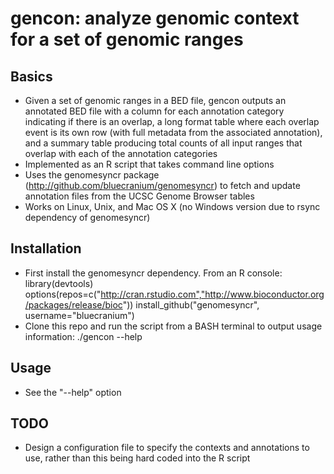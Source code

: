 # gencon: analyze genomic context for a set of genomic ranges

## Basics
* Given a set of genomic ranges in a BED file, gencon outputs an annotated BED file with a column for each annotation category indicating if there is an overlap, a long format table where each overlap event is its own row (with full metadata from the associated annotation), and a summary table producing total counts of all input ranges that overlap with each of the annotation categories
* Implemented as an R script that takes command line options
* Uses the genomesyncr package (http://github.com/bluecranium/genomesyncr) to fetch and update annotation files from the UCSC Genome Browser tables
* Works on Linux, Unix, and Mac OS X (no Windows version due to rsync dependency of genomesyncr)

## Installation
* First install the genomesyncr dependency. From an R console:
	library(devtools)
	options(repos=c("http://cran.rstudio.com","http://www.bioconductor.org/packages/release/bioc"))
	install_github("genomesyncr", username="bluecranium")
* Clone this repo and run the script from a BASH terminal to output usage information:
	./gencon --help

## Usage
* See the "--help" option

## TODO
* Design a configuration file to specify the contexts and annotations to use, rather than this being hard coded into the R script